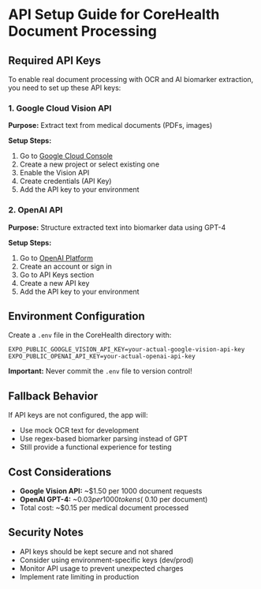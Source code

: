 # API Setup Guide for CoreHealth Document Processing

## Required API Keys

To enable real document processing with OCR and AI biomarker extraction, you need to set up these API keys:

### 1. Google Cloud Vision API

**Purpose:** Extract text from medical documents (PDFs, images)

**Setup Steps:**
1. Go to [Google Cloud Console](https://console.cloud.google.com/)
2. Create a new project or select existing one
3. Enable the Vision API
4. Create credentials (API Key)
5. Add the API key to your environment

### 2. OpenAI API

**Purpose:** Structure extracted text into biomarker data using GPT-4

**Setup Steps:**
1. Go to [OpenAI Platform](https://platform.openai.com/)
2. Create an account or sign in
3. Go to API Keys section
4. Create a new API key
5. Add the API key to your environment

## Environment Configuration

Create a `.env` file in the CoreHealth directory with:

```
EXPO_PUBLIC_GOOGLE_VISION_API_KEY=your-actual-google-vision-api-key
EXPO_PUBLIC_OPENAI_API_KEY=your-actual-openai-api-key
```

**Important:** Never commit the `.env` file to version control!

## Fallback Behavior

If API keys are not configured, the app will:
- Use mock OCR text for development
- Use regex-based biomarker parsing instead of GPT
- Still provide a functional experience for testing

## Cost Considerations

- **Google Vision API:** ~$1.50 per 1000 document requests
- **OpenAI GPT-4:** ~$0.03 per 1000 tokens (~$0.10 per document)
- Total cost: ~$0.15 per medical document processed

## Security Notes

- API keys should be kept secure and not shared
- Consider using environment-specific keys (dev/prod)
- Monitor API usage to prevent unexpected charges
- Implement rate limiting in production 